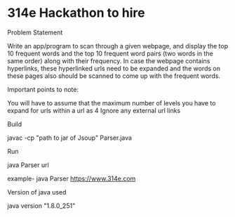 # 314e Hackathon to hire

Problem Statement

Write an app/program to scan through a given webpage, and display the top 10 frequent words and the top 10 frequent word pairs (two words in the same order) along with their frequency. In case the webpage contains hyperlinks, these hyperlinked urls need to be expanded and the words on these pages also should be scanned to come up with the frequent words. 

Important points to note:

You will have to assume that the maximum number of levels you have to expand for urls within a url as 4
Ignore any external url links


Build

javac -cp "path to jar of Jsoup" Parser.java

Run

java Parser url

example- java Parser https://www.314e.com

Version of java used

java version "1.8.0_251"



